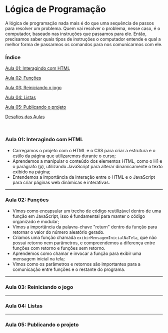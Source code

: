 # Lógica de Programação

A lógica de programação nada mais é do que uma sequência de passos para resolver um problema. Quem vai resolver o problema, nesse caso, é o computador, baseado nas instruções que passamos para ele. Então, precisamos saber quais tipos de instruções o computador entende e qual a melhor forma de passarmos os comandos para nos comunicarmos com ele.

### Índice

[Aula 01: Interagindo com HTML](#ancora1)

[Aula 02: Funções](#ancora2)

[Aula 03: Reiniciando o jogo](#ancora3)

[Aula 04: Listas](#ancora4)

[Aula 05: Publicando o projeto](#ancora5)

[Desafios das Aulas](desafios)

<br>

<a id="ancora1"></a>

### Aula 01: Interagindo com HTML

- Carregamos o projeto com o HTML e o CSS para criar a estrutura e o estilo da página que utilizaremos durante o curso;
- Aprendemos a manipular o conteúdo dos elementos HTML, como o H1 e o parágrafo (p), utilizando JavaScript para alterar dinamicamente o texto exibido na página;
- Entendemos a importância da interação entre o HTML e o JavaScript para criar páginas web dinâmicas e interativas.

---

<a id="ancora2"></a>

### Aula 02: Funções

- Vimos como encapsular um trecho de código reutilizável dentro de uma função em JavaScript, isso é fundamental para manter o código organizado e modular;
- Vimos a importância da palavra-chave "return" dentro da função para retornar o valor do número aleatório gerado.
- Criamos uma função chamada `exibirMensagemInicialNaTela`, que não possui retorno nem parâmetros, e compreendemos a diferença entre funções com retorno e funções sem retorno. 
- Aprendemos como chamar e invocar a função para exibir uma mensagem inicial na tela;
- Vimos como os parâmetros e retornos são importantes para a comunicação entre funções e o restante do programa. 

---

<a id="ancora3"></a>

### Aula 03: Reiniciando o jogo



---

<a id="ancora4"></a>

### Aula 04: Listas



---

<a id="ancora5"></a>

### Aula 05: Publicando o projeto

